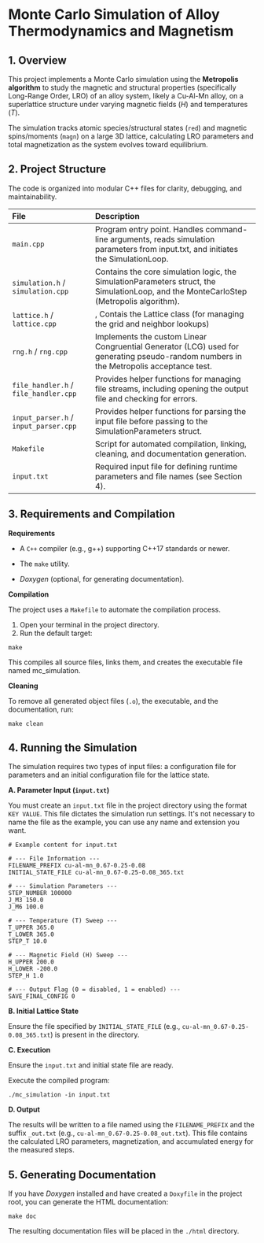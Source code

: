 # Monte Carlo Simulation of Alloy Thermodynamics and Magnetism

## 1. Overview

This project implements a Monte Carlo simulation using the **Metropolis algorithm** to study the magnetic and structural properties (specifically Long-Range Order, LRO) of an alloy system, likely a Cu-Al-Mn alloy, on a superlattice structure under varying magnetic fields ($H$) and temperatures ($T$).

The simulation tracks atomic species/structural states (`red`) and magnetic spins/moments (`magn`) on a large 3D lattice, calculating LRO parameters and total magnetization as the system evolves toward equilibrium.

## 2. Project Structure

The code is organized into modular C++ files for clarity, debugging, and maintainability.

| **File** | **Description**|
| :--- | :--- |
| `main.cpp` | Program entry point. Handles command-line arguments, reads simulation parameters from input.txt, and initiates the SimulationLoop. |
| `simulation.h` / `simulation.cpp` | Contains the core simulation logic, the SimulationParameters struct, the SimulationLoop, and the MonteCarloStep (Metropolis algorithm).|
|`lattice.h` / `lattice.cpp` | , Contais the Lattice class (for managing the grid and neighbor lookups) |
| `rng.h` / `rng.cpp` | Implements the custom Linear Congruential Generator (LCG) used for generating pseudo-random numbers in the Metropolis acceptance test. |
| `file_handler.h` / `file_handler.cpp` | Provides helper functions for managing file streams, including opening the output file and checking for errors.|
| `input_parser.h` / `input_parser.cpp` | Provides helper functions for parsing the input file before passing to the SimulationParameters struct. |
| `Makefile` | Script for automated compilation, linking, cleaning, and documentation generation.|
| `input.txt` | Required input file for defining runtime parameters and file names (see Section 4). |

## 3. Requirements and Compilation

**Requirements**

* A `C++` compiler (e.g., g++) supporting C++17 standards or newer.

* The `make` utility.

* *Doxygen* (optional, for generating documentation).

**Compilation**

The project uses a `Makefile` to automate the compilation process.
  1. Open your terminal in the project directory.
  2. Run the default target:

```
make
```

This compiles all source files, links them, and creates the executable file named mc_simulation.

**Cleaning**

To remove all generated object files (`.o`), the executable, and the documentation, run:

```
make clean
```

## 4. Running the Simulation

The simulation requires two types of input files: a configuration file for parameters and an initial configuration file for the lattice state.

**A. Parameter Input (`input.txt`)**

You must create an `input.txt` file in the project directory using the format `KEY VALUE`. This file dictates the simulation run settings. It's not necessary to name the file as the example, you can use any name and extension you want.

```
# Example content for input.txt

# --- File Information ---
FILENAME_PREFIX cu-al-mn_0.67-0.25-0.08
INITIAL_STATE_FILE cu-al-mn_0.67-0.25-0.08_365.txt

# --- Simulation Parameters ---
STEP_NUMBER 100000 
J_M3 150.0
J_M6 100.0

# --- Temperature (T) Sweep ---
T_UPPER 365.0
T_LOWER 365.0
STEP_T 10.0

# --- Magnetic Field (H) Sweep ---
H_UPPER 200.0
H_LOWER -200.0
STEP_H 1.0

# --- Output Flag (0 = disabled, 1 = enabled) ---
SAVE_FINAL_CONFIG 0
```

**B. Initial Lattice State**

Ensure the file specified by `INITIAL_STATE_FILE` (e.g., `cu-al-mn_0.67-0.25-0.08_365.txt`) is present in the directory.

**C. Execution**

Ensure the `input.txt` and initial state file are ready.

Execute the compiled program:

```
./mc_simulation -in input.txt
```

**D. Output**

The results will be written to a file named using the `FILENAME_PREFIX` and the suffix `_out.txt` (e.g., `cu-al-mn_0.67-0.25-0.08_out.txt`). This file contains the calculated LRO parameters, magnetization, and accumulated energy for the measured steps.

## 5. Generating Documentation

If you have *Doxygen* installed and have created a `Doxyfile` in the project root, you can generate the HTML documentation:

```
make doc
```

The resulting documentation files will be placed in the `./html` directory.
